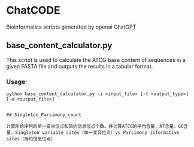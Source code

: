 # ChatCODE
Bioinformatics scripts generated by openai ChatGPT


## base_content_calculator.py

This script is used to calculate the ATCG base content of sequences in a given FASTA file and outputs the results in a tabular format.

### Usage

```shell
python base_content_calculator.py -i <input_file> [-t <output_type>] [-o <output_file>]


## Singleton_Parsimony_count

计算所给序列的单一变异位点和简约信息位点个数。并计算ATCG的平均含量，AT含量，GC含量。Singleton variable sites（单一变异位点）vs Parsimony informative sites（简约信息位点）

